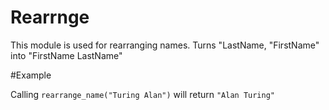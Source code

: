 Rearrnge
=========

This module is used for rearranging names.
Turns "LastName, "FirstName" into "FirstName LastName"

#Example

Calling `rearrange_name("Turing Alan")` will return `"Alan Turing"`
